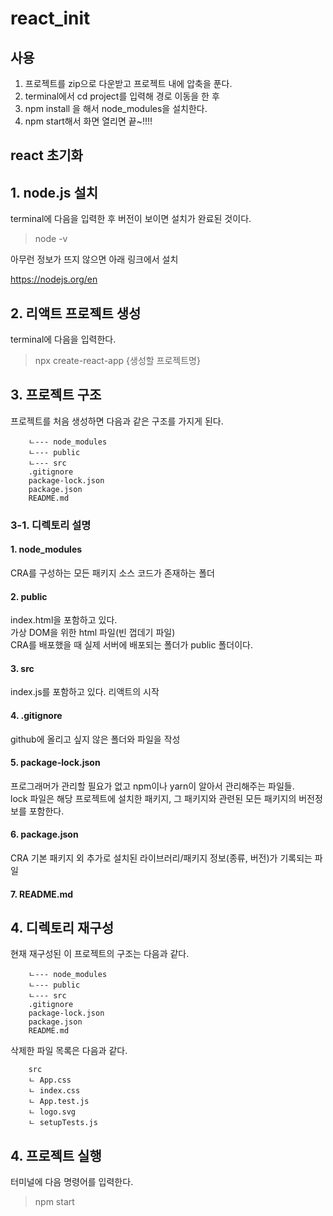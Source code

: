 # react_init

## 사용

1. 프로젝트를 zip으로 다운받고 프로젝트 내에 압축을 푼다.
2. terminal에서 cd project를 입력해 경로 이동을 한 후
3. npm install 을 해서 node_modules을 설치한다.
4. npm start해서 화면 열리면 끝~!!!!

## react 초기화

## 1. node.js 설치

terminal에 다음을 입력한 후 버전이 보이면 설치가 완료된 것이다.

> node -v

아무런 정보가 뜨지 않으면 아래 링크에서 설치

https://nodejs.org/en

## 2. 리액트 프로젝트 생성

terminal에 다음을 입력한다.

> npx create-react-app {생성할 프로젝트명}

## 3. 프로젝트 구조

프로젝트를 처음 생성하면 다음과 같은 구조를 가지게 된다.

        ㄴ--- node_modules
        ㄴ--- public
        ㄴ--- src
        .gitignore
        package-lock.json
        package.json
        README.md

### 3-1. 디렉토리 설명

#### 1. node_modules

CRA를 구성하는 모든 패키지 소스 코드가 존재하는 폴더

#### 2. public

index.html을 포함하고 있다.  
가상 DOM을 위한 html 파일(빈 껍데기 파일)  
CRA를 배포했을 때 실제 서버에 배포되는 폴더가 public 폴더이다.

#### 3. src

index.js를 포함하고 있다. 리액트의 시작

#### 4. .gitignore

github에 올리고 싶지 않은 폴더와 파일을 작성

#### 5. package-lock.json

프로그래머가 관리할 필요가 없고 npm이나 yarn이 알아서 관리해주는 파일들.  
lock 파일은 해당 프로젝트에 설치한 패키지, 그 패키지와 관련된 모든 패키지의 버전정보를 포함한다.

#### 6. package.json

CRA 기본 패키지 외 추가로 설치된 라이브러리/패키지 정보(종류, 버전)가 기록되는 파일

#### 7. README.md

## 4. 디렉토리 재구성

현재 재구성된 이 프로젝트의 구조는 다음과 같다.

        ㄴ--- node_modules
        ㄴ--- public
        ㄴ--- src
        .gitignore
        package-lock.json
        package.json
        README.md

삭제한 파일 목록은 다음과 같다.

        src
        ㄴ App.css
        ㄴ index.css
        ㄴ App.test.js
        ㄴ logo.svg
        ㄴ setupTests.js

## 4. 프로젝트 실행

터미널에 다음 명령어를 입력한다.

> npm start
